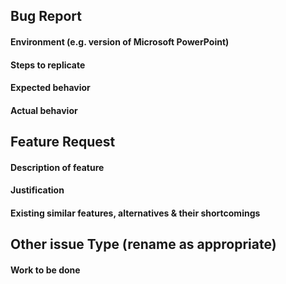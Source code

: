 <!--
Before opening a new issue, check that no existing issue covers the same topic.
Choose one of the following applicable templates for your issue
-->

## Bug Report  
<!-- Add screenshots if any --> 
#### Environment (e.g. version of Microsoft PowerPoint)
#### Steps to replicate
#### Expected behavior
#### Actual behavior


## Feature Request  
#### Description of feature
#### Justification
#### Existing similar features, alternatives & their shortcomings


## Other issue Type (rename as appropriate)  
#### Work to be done
